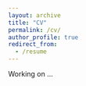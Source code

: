 ```yaml
---
layout: archive
title: "CV"
permalink: /cv/
author_profile: true
redirect_from:
  - /resume
---
```


Working on ...